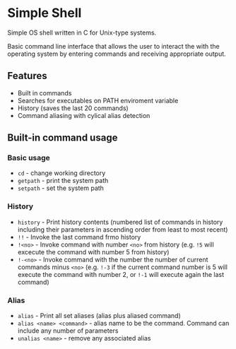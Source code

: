 # Simple Shell

Simple OS shell written in C for Unix-type systems.

Basic command line interface that allows the user to interact the with the operating system by entering commands and receiving appropriate output.

## Features

- Built in commands
- Searches for executables on PATH enviroment variable
- History (saves the last 20 commands)
- Command aliasing with cylical alias detection

## Built-in command usage

### Basic usage

- `cd` - change working directory
- `getpath` - print the system path
- `setpath` - set the system path

### History

- `history` - Print history contents (numbered list of commands in history including their parameters in ascending order from least to most recent)
- `!!` - Invoke the last command frmo history
- `!<no>` - Invoke command with number `<no>` from history (e.g. `!5` will excecute the command with number 5 from history)
- `!-<no>` - Invoke command with the number the number of current commands minus `<no>` (e.g. `!-3` if the current command number is 5 will execute the command with number 2, or `!-1` will execute again the last command)

### Alias

- `alias` - Print all set aliases (alias plus aliased command)
- `alias <name> <command>` - alias name to be the command. Command can include any number of parameters
- `unalias <name>` - remove any associated alias
